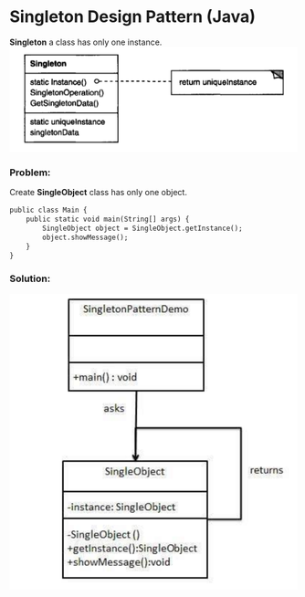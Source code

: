 # Singleton Design Pattern (Java)
**Singleton** a class has only one instance.
![](https://github.com/shamy1st/design-pattern-singleton/blob/main/uml.png)
### Problem:
Create **SingleObject** class has only one object.

    public class Main {
        public static void main(String[] args) {
            SingleObject object = SingleObject.getInstance();
            object.showMessage();
        }
    }
### Solution:
![](https://github.com/shamy1st/design-pattern-singleton/blob/main/uml-solution.png)
